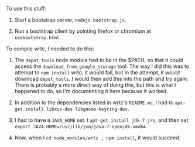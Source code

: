 To use this stuff:

1. Start a bootstrap server, `nodejs bootstrap.js`.

2. Run a bootstrap client by pointing firefox or chromium at `usebootstrap.html`.


To compile wrtc, I needed to do this:

1. The `depot_tools` node module had to be in the $PATH, so that it could access the `download_from_google_storage` tool.  The way I did this was to attempt to `npm install` wrtc, it would fail, but in the attempt, it would download `depot_tools`.  I would then add this into the path and try again.  There is probably a more direct way of doing this, but this is what I happened to do, so I'm documenting it here because it worked.

2. In addition to the dependencies listed in wrtc's `README.md`, I had to `apt-get install libxss-dev libgnome-keyring-dev`.

3. I had to have a `JAVA_HOME` set.  I `apt-get install jdk-7-jre`, and then set `export JAVA_HOME=/usr/lib/jvm/java-7-openjdk-amd64`.

4. Now, when I `cd node_modules/wrtc ; npm install`, it would succeed.
